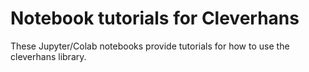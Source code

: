 # Notebook tutorials for Cleverhans
>
These Jupyter/Colab notebooks provide tutorials for how to use the cleverhans library.